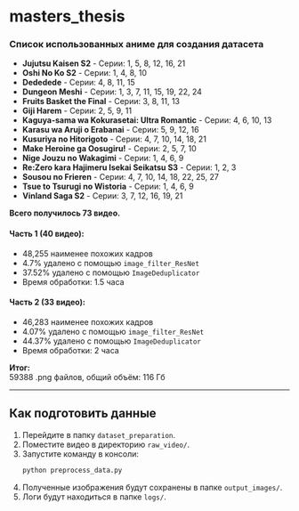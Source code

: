 # masters_thesis


### Список использованных аниме для создания датасета

- **Jujutsu Kaisen S2** - Серии: 1, 5, 8, 12, 16, 21
- **Oshi No Ko S2** - Серии: 1, 4, 8, 10
- **Dededede** - Серии: 4, 8, 11, 15
- **Dungeon Meshi** - Серии: 1, 3, 7, 11, 15, 19, 22, 24
- **Fruits Basket the Final** - Серии: 3, 8, 11, 13
- **Giji Harem** - Серии: 2, 5, 9, 11
- **Kaguya-sama wa Kokurasetai: Ultra Romantic** - Серии: 4, 6, 10, 13
- **Karasu wa Aruji o Erabanai**  - Серии: 5, 9, 12, 16
- **Kusuriya no Hitorigoto**  - Серии: 4, 7, 10, 14, 18, 21
- **Make Heroine ga Oosugiru!**   - Серии: 2, 5, 7, 10
- **Nige Jouzu no Wakagimi** - Серии: 1, 4, 6, 9
- **Re:Zero kara Hajimeru Isekai Seikatsu S3** - Серии: 1, 2, 3
- **Sousou no Frieren** - Серии: 4, 7, 10, 14, 18, 22, 25, 27
- **Tsue to Tsurugi no Wistoria** - Серии: 1, 4, 6, 9
- **Vinland Saga S2** - Серии: 3, 7, 12, 16, 19, 21

**Всего получилось 73 видео.**

#### Часть 1 (40 видео):
- 48,255 наименее похожих кадров
- 4.7% удалено с помощью `image_filter_ResNet`
- 37.52% удалено с помощью `ImageDeduplicator`
- Время обработки: 1.5 часа

#### Часть 2 (33 видео):
- 46,283 наименее похожих кадров
- 4.07% удалено с помощью `image_filter_ResNet`
- 44.37% удалено с помощью `ImageDeduplicator`
- Время обработки: 2 часа

**Итог:**  
59388 .png файлов, общий объём: 116 Гб

---

## Как подготовить данные

1. Перейдите в папку `dataset_preparation`.
2. Поместите видео в директорию `raw_video/`.
3. Запустите команду в консоли:
   ```bash
   python preprocess_data.py
4. Полученные изображения будут сохранены в папке `output_images/`.
5. Логи будут находиться в папке `logs/`.
